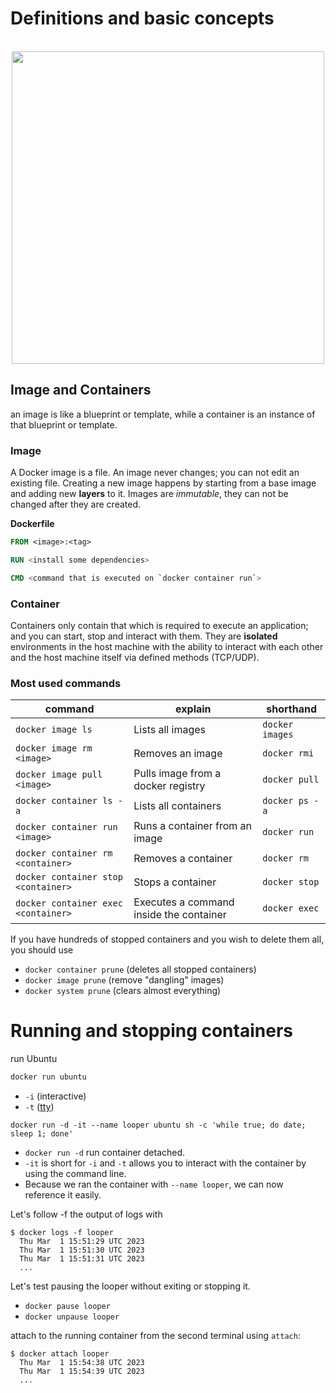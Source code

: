 # Definitions and basic concepts


<div align="center">
  <br />
  <img src="https://github.com/yousefelassal/DevOpswithDocker/assets/76617202/f4711007-4c06-4d37-b8d2-6866f774e643" height="auto" width="500px" />
</div>

## Image and Containers

an image is like a blueprint or template, while a container is an instance of that blueprint or template.

### Image

A Docker image is a file. An image never changes; you can not edit an existing file. Creating a new image happens by starting from a base image and adding new **layers** to it. Images are _immutable_, they can not be changed after they are created.

**Dockerfile**
```Dockerfile
FROM <image>:<tag>

RUN <install some dependencies>

CMD <command that is executed on `docker container run`>
```

### Container

Containers only contain that which is required to execute an application; and you can start, stop and interact with them. They are **isolated** environments in the host machine with the ability to interact with each other and the host machine itself via defined methods (TCP/UDP).

### Most used commands

| command | explain | shorthand  |
|---|---|---|
| `docker image ls` | Lists all images | `docker images` |
| `docker image rm <image>` | Removes an image | `docker rmi` |
| `docker image pull <image>` | Pulls image from a docker registry | `docker pull`|
| `docker container ls -a` | Lists all containers | `docker ps -a` |
| `docker container run <image>` | Runs a container from an image | `docker run` |
| `docker container rm <container>` | Removes a container | `docker rm` |
| `docker container stop <container>` | Stops a container | `docker stop`|
| `docker container exec <container>` | Executes a command inside the container | `docker exec` |

If you have hundreds of stopped containers and you wish to delete them all, you should use 
- `docker container prune` (deletes all stopped containers)
- `docker image prune` (remove "dangling" images)
- `docker system prune` (clears almost everything)


# Running and stopping containers

run Ubuntu
```cmd
docker run ubuntu
```
- `-i` (interactive)
- `-t` ([tty](https://itsfoss.com/what-is-tty-in-linux/))

```
docker run -d -it --name looper ubuntu sh -c 'while true; do date; sleep 1; done'
```

- `docker run -d` run container detached.
- `-it` is short for `-i` and `-t` allows you to interact with the container by using the command line.
- Because we ran the container with `--name looper`, we can now reference it easily.


Let's follow -f the output of logs with
```
$ docker logs -f looper
  Thu Mar  1 15:51:29 UTC 2023
  Thu Mar  1 15:51:30 UTC 2023
  Thu Mar  1 15:51:31 UTC 2023
  ...
```

Let's test pausing the looper without exiting or stopping it.
- `docker pause looper`
- `docker unpause looper`

attach to the running container from the second terminal using `attach`:
```
$ docker attach looper
  Thu Mar  1 15:54:38 UTC 2023
  Thu Mar  1 15:54:39 UTC 2023
  ...
```
